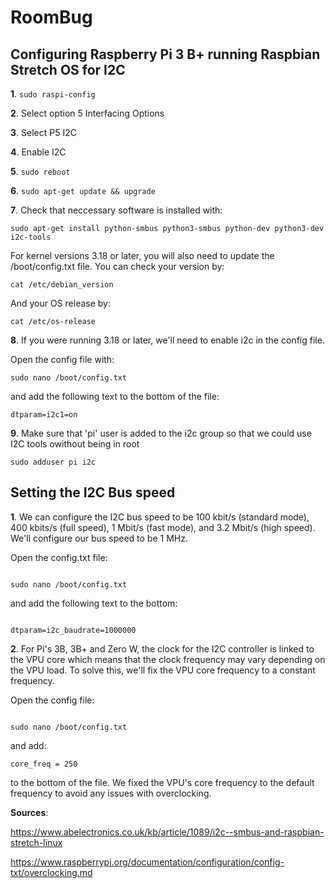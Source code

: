 # RoomBug

## Configuring Raspberry Pi 3 B+ running Raspbian Stretch OS for I2C 

**1**. ``` sudo raspi-config ```

**2**. Select option 5 Interfacing Options

**3**. Select P5 I2C

**4**. Enable I2C

**5**. ```sudo reboot```

**6**. ``` sudo apt-get update && upgrade ```

**7**. Check that neccessary software is installed with:

  ``` 
  sudo apt-get install python-smbus python3-smbus python-dev python3-dev i2c-tools
  ```


For kernel versions 3.18 or later, you will also need to update the /boot/config.txt file.
You can check your version by:

```
cat /etc/debian_version
```

And your OS release by:

```
cat /etc/os-release
```

**8**. If you were running 3.18 or later, we'll need to enable i2c in the config file.

Open the config file with:

```
sudo nano /boot/config.txt
```

and add the following text to the bottom of the file:

```
dtparam=i2c1=on
```
**9**. Make sure that 'pi' user is added to the i2c group so that we could use I2C tools owithout being in root

```
sudo adduser pi i2c
```

## Setting the I2C Bus speed

**1**. We can configure the I2C bus speed to be 100 kbit/s (standard mode), 400 kbits/s (full speed), 1 Mbit/s (fast mode), and 3.2 Mbit/s (high speed). We'll configure our bus speed to be 1 MHz.

Open the config.txt file:
```

sudo nano /boot/config.txt
```

and add the following text to the bottom:

```

dtparam=i2c_baudrate=1000000
```


**2**. For Pi's 3B, 3B+ and Zero W, the clock for the I2C controller is linked to the VPU core which means that the clock frequency may vary depending on the VPU load. To solve this, we'll fix the VPU core frequency to a constant frequency.

Open the config file:

``` 

sudo nano /boot/config.txt
```
and add:

``` 
core_freq = 250

```
to the bottom of the file. We fixed the VPU's core frequency to the default frequency to avoid any issues with overclocking.

**Sources**:

https://www.abelectronics.co.uk/kb/article/1089/i2c--smbus-and-raspbian-stretch-linux

https://www.raspberrypi.org/documentation/configuration/config-txt/overclocking.md
